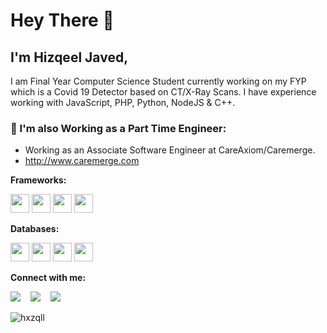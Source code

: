 # Hey There 👋  

## I'm Hizqeel Javed, 

I am Final Year Computer Science Student currently working on my FYP which is a Covid 19 Detector based on CT/X-Ray Scans. I have experience working with JavaScript, PHP, Python, NodeJS & C++.

### 💼  I'm also Working as a Part Time Engineer: 
* Working as an Associate Software Engineer at CareAxiom/Caremerge.
* http://www.caremerge.com

 **Frameworks:**
<p align="left">
  <img src="https://img.icons8.com/color/240/000000/nodejs.png" width="30"/>
  <img src="https://img.icons8.com/plasticine/100/000000/react.png" width="30"/>
  <img src="https://img.icons8.com/color/344/flutter.png" width="30"/>
  <img src="https://img.icons8.com/fluency/344/laravel.png" width="30"/>
</p>

**Databases:**
<p align="left">
 <img src="https://img.icons8.com/color/344/mysql-logo.png" width="30"/>
 <img src="https://img.icons8.com/color/344/postgreesql.png" width="30"/>
 <img src="https://img.icons8.com/color/344/mongodb.png" width="30"/>
 <img src="https://img.icons8.com/color/344/firebase.png" width="30"/>
</p>


**Connect with me:**
<p align="left">
  <a href="https://www.linkedin.com/in/hizqeel-javed-420544149/"><img src="https://img.shields.io/badge/linkedin-%230077B5.svg?&style=for-the-badge&logo=linkedin&logoColor=white" /></a>
  &nbsp;&nbsp;
  <a href="https://web.facebook.com/hizqeeel"><img src="https://img.shields.io/badge/facebook-4267B2.svg?style=for-the-badge&logo=facebook&logoColor=white" /></a>
  &nbsp;&nbsp;
  <a href="https://www.instagram.com/h1zqeel"><img src="https://img.shields.io/badge/Instagram-E4405F?style=for-the-badge&logo=instagram&logoColor=white" /></a>
  &nbsp;&nbsp;
</p>

<img src="https://komarev.com/ghpvc/?username=hxzqll" alt="hxzqll" />
